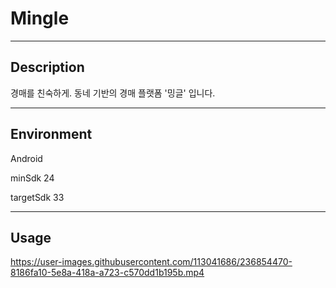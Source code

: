 # Mingle
***
## Description

경매를 친숙하게. 
동네 기반의 경매 플랫폼 '밍글' 입니다. 

***
## Environment

Android 

minSdk 24

targetSdk 33

***
## Usage


https://user-images.githubusercontent.com/113041686/236854470-8186fa10-5e8a-418a-a723-c570dd1b195b.mp4


